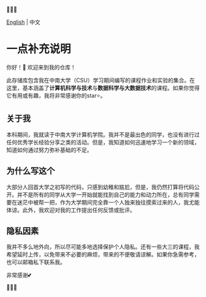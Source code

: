 🎉🎉🎉

[English](./README.md) | 中文



# 一点补充说明

你好！👋 欢迎来到我的仓库！

此存储库包含我在中南大学（CSU）学习期间编写的课程作业和实验的集合。在这里，基本涵盖了**计算机科学与技术**与**数据科学与大数据技术**的课程。如果你觉得它有用或有趣，我将非常感谢你的star⭐️。



## 关于我

本科期间，我就读于中南大学计算机学院。我并不是最出色的同学，也没有进行过任何优秀学长经验分享之类的活动。但是，我知道如何迅速地学习一个新的领域，知道如何通过努力弥补基础的不足。



## 为什么写这个

大部分人回首大学之初写的代码，只感到幼稚和尴尬，但是，我仍然打算将代码公开。并不是所有的同学从大学一开始就能找到自己的能力和动力所在，总有同学需要在迷茫中被帮一把，作为大学期间完全靠一个人独来独往摸索过来的人，我尤能体谅。此外，我欢迎对我的工作提出任何反馈或批评。



## 隐私因素

我并不多么地外向，所以尽可能多地选择保护个人隐私。还有一些大三的课程，我希望延时上传，以免带来不必要的麻烦，带来的不便敬请谅解。如果你急需参考，也可以邮箱私下联系我。



非常感谢💕 

🎉🎉🎉
